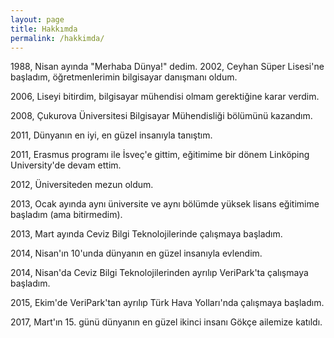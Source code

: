 ```yaml
---
layout: page
title: Hakkımda
permalink: /hakkimda/
---
```


1988, Nisan ayında "Merhaba Dünya!" dedim.
2002, Ceyhan Süper Lisesi'ne başladım, öğretmenlerimin bilgisayar danışmanı oldum.

2006, Liseyi bitirdim, bilgisayar mühendisi olmam gerektiğine karar verdim.

2008, Çukurova Üniversitesi Bilgisayar Mühendisliği bölümünü kazandım.

2011, Dünyanın en iyi, en güzel insanıyla tanıştım.

2011, Erasmus programı ile İsveç'e gittim, eğitimime bir dönem Linköping University'de devam ettim.

2012, Üniversiteden mezun oldum.

2013, Ocak ayında aynı üniversite ve aynı bölümde yüksek lisans eğitimime başladım (ama bitirmedim).

2013, Mart ayında Ceviz Bilgi Teknolojilerinde çalışmaya başladım.

2014, Nisan'ın 10'unda dünyanın en güzel insanıyla evlendim.

2014, Nisan'da Ceviz Bilgi Teknolojilerinden ayrılıp VeriPark'ta çalışmaya başladım.

2015, Ekim'de VeriPark'tan ayrılıp Türk Hava Yolları'nda çalışmaya başladım.

2017, Mart'ın 15. günü dünyanın en güzel ikinci insanı Gökçe ailemize katıldı.
